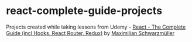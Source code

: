 # react-complete-guide-projects
Projects created while taking lessons from Udemy - [React - The Complete Guide (incl Hooks, React Router, Redux)](https://www.udemy.com/react-the-complete-guide-incl-redux/) by [Maximilian Schwarzmüller](https://www.udemy.com/user/academind/)
